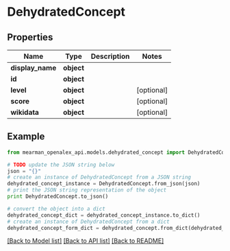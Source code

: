 # DehydratedConcept


## Properties

Name | Type | Description | Notes
------------ | ------------- | ------------- | -------------
**display_name** | **object** |  | 
**id** | **object** |  | 
**level** | **object** |  | [optional] 
**score** | **object** |  | [optional] 
**wikidata** | **object** |  | [optional] 

## Example

```python
from mearman_openalex_api.models.dehydrated_concept import DehydratedConcept

# TODO update the JSON string below
json = "{}"
# create an instance of DehydratedConcept from a JSON string
dehydrated_concept_instance = DehydratedConcept.from_json(json)
# print the JSON string representation of the object
print DehydratedConcept.to_json()

# convert the object into a dict
dehydrated_concept_dict = dehydrated_concept_instance.to_dict()
# create an instance of DehydratedConcept from a dict
dehydrated_concept_form_dict = dehydrated_concept.from_dict(dehydrated_concept_dict)
```
[[Back to Model list]](../README.md#documentation-for-models) [[Back to API list]](../README.md#documentation-for-api-endpoints) [[Back to README]](../README.md)


